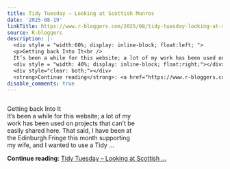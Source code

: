 ```yaml
---
title: Tidy Tuesday – Looking at Scottish Munros
date: '2025-08-19'
linkTitle: https://www.r-bloggers.com/2025/08/tidy-tuesday-looking-at-scottish-munros/
source: R-bloggers
description: |-
  <div style = "width:60%; display: inline-block; float:left; ">
  <p>Getting back Into It<br />
  It’s been a while for this website; a lot of my work has been used on projects that can’t be easily shared here. That said, I have been at the Edinburgh Fringe this month supporting my wife, and I wanted to use a Tidy ...</p></div>
  <div style = "width: 40%; display: inline-block; float:right;"></div>
  <div style="clear: both;"></div>
  <strong>Continue reading</strong>: <a href="https://www.r-bloggers.com/2025/08/tidy-tuesday-looking-at-scottish-munros/">Tidy Tuesday – Looking at Scottish ...
disable_comments: true
---
```

<div style = "width:60%; display: inline-block; float:left; ">
<p>Getting back Into It<br />
It’s been a while for this website; a lot of my work has been used on projects that can’t be easily shared here. That said, I have been at the Edinburgh Fringe this month supporting my wife, and I wanted to use a Tidy ...</p></div>
<div style = "width: 40%; display: inline-block; float:right;"></div>
<div style="clear: both;"></div>
<strong>Continue reading</strong>: <a href="https://www.r-bloggers.com/2025/08/tidy-tuesday-looking-at-scottish-munros/">Tidy Tuesday – Looking at Scottish ...